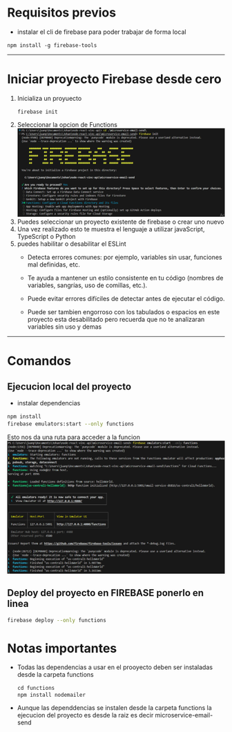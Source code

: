 # Requisitos previos
- instalar el cli de firebase para poder trabajar de forma local

````
npm install -g firebase-tools
````
---
# Iniciar proyecto Firebase desde cero
1. Inicializa un proyuecto
    ````
    firebase init
    ````
2. Seleccionar la opcion de Functions 
![alt text](image.png)
1. Puedes seleccionar un proyecto existente de firebase o crear uno nuevo
2. Una vez realizado esto te muestra el lenguaje a utilizar javaScript, TypeScript o Python
3. puedes habilitar o desabilitar el ESLint
    - Detecta errores comunes: por ejemplo, variables sin usar, funciones mal definidas, etc.

    - Te ayuda a mantener un estilo consistente en tu código (nombres de variables, sangrías, uso de comillas, etc.).

    - Puede evitar errores difíciles de detectar antes de ejecutar el código.
    - Puede ser tambien engorroso con los tabulados o espacios en este proyecto esta desabilitado pero recuerda que no te analizaran variables sin uso y demas

---

# Comandos

## Ejecucion local del proyecto

- instalar dependencias

```bash
npm install
firebase emulators:start --only functions
```
Esto nos da una ruta para acceder a la funcion
![alt text](image-1.png)


## Deploy del proyecto en FIREBASE ponerlo en linea
```` bash
firebase deploy --only functions
````

# Notas importantes
- Todas las dependencias a usar en el prooyecto deben ser instaladas desde la carpeta functions 
  ````
  cd functions
  npm install nodemailer

  ````
- Aunque las dependdencias se instalen desde la carpeta functions la ejecucion del proyecto es desde la raiz es decir microservice-email-send
